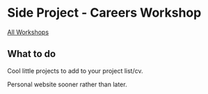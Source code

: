 # Side Project - Careers Workshop

[All Workshops](README.md)

## What to do

Cool little projects to add to your project list/cv.

Personal website sooner rather than later.

